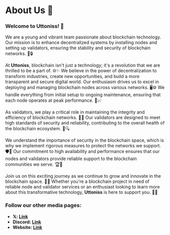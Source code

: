 # About Us 🚀

### Welcome to **Uttoniss**! 🌟 

We are a young and vibrant team passionate about blockchain technology. Our mission is to enhance decentralized systems by installing nodes and setting up validators, ensuring the stability and security of blockchain networks. 🔗🔒

At **Uttoniss**, blockchain isn't just a technology; it's a revolution that we are thrilled to be a part of. 🌐✨ We believe in the power of decentralization to transform industries, create new opportunities, and build a more transparent and secure digital world. Our enthusiasm drives us to excel in deploying and managing blockchain nodes across various networks. 🖥️⚙️ We handle everything from initial setup to ongoing maintenance, ensuring that each node operates at peak performance. 💪📈

As validators, we play a critical role in maintaining the integrity and efficiency of blockchain networks. 💼✅ Our validators are designed to meet high standards of security and reliability, contributing to the overall health of the blockchain ecosystem. 🌿🔍

We understand the importance of security in the blockchain space, which is why we implement rigorous measures to protect the networks we support. 🛡️🔐 Our commitment to high availability and performance ensures that our nodes and validators provide reliable support to the blockchain communities we serve. 🏆🔧

Join us on this exciting journey as we continue to grow and innovate in the blockchain space. 🚀🔬 Whether you're a blockchain project in need of reliable node and validator services or an enthusiast looking to learn more about this transformative technology, **Uttoniss** is here to support you. 🤝🌟

### **Follow our other media pages:**
* **𝕏: [Link](https://x.com/uttoniss )**
* **Discord: [Link](https://discordapp.com/users/847392768136708176)**
* **Website: [Link](https://uttoniss.gitbook.io/uttoniss/)**
